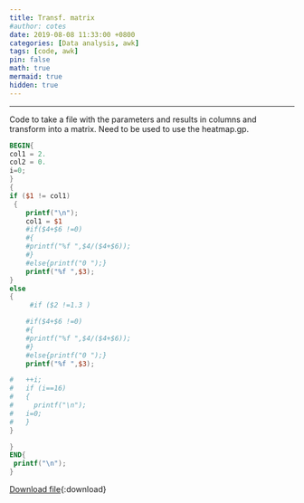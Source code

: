 ```yaml
---
title: Transf. matrix
#author: cotes
date: 2019-08-08 11:33:00 +0800
categories: [Data analysis, awk]
tags: [code, awk]
pin: false
math: true
mermaid: true
hidden: true
---
```



<hr>

Code to take a file with the parameters and results in columns and transform into a matrix. Need to be used to use the heatmap.gp.






```awk
BEGIN{
col1 = 2.
col2 = 0.
i=0;
}
{
if ($1 != col1)
 {
	printf("\n");
	col1 = $1
	#if($4+$6 !=0)
	#{
 	#printf("%f ",$4/($4+$6));
	#}
	#else{printf("0 ");} 
	printf("%f ",$3);
}
else 
{
     #if ($2 !=1.3 )

	#if($4+$6 !=0)
	#{
 	#printf("%f ",$4/($4+$6));
	#}
	#else{printf("0 ");} 
	printf("%f ",$3);

#   ++i;
#   if (i==16)
#   {
#	  printf("\n");
#	i=0;
#   }
}

}
END{
 printf("\n");
}
```
[Download file](/files/scripts/data_analysis/transformar_em_matriz.awk){:download}